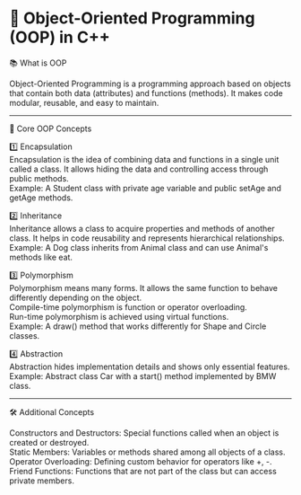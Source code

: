 # 🧠 Object-Oriented Programming (OOP) in C++

📚 What is OOP

Object-Oriented Programming is a programming approach based on objects that contain both data (attributes) and functions (methods). It makes code modular, reusable, and easy to maintain.

--------------------------------------------------------------------------------------------------------------------------------------------------------------------------------------------------------------

🧩 Core OOP Concepts

1️⃣ Encapsulation  
Encapsulation is the idea of combining data and functions in a single unit called a class. It allows hiding the data and controlling access through public methods.  
Example: A Student class with private age variable and public setAge and getAge methods.

2️⃣ Inheritance  
Inheritance allows a class to acquire properties and methods of another class. It helps in code reusability and represents hierarchical relationships.  
Example: A Dog class inherits from Animal class and can use Animal's methods like eat.

3️⃣ Polymorphism  
Polymorphism means many forms. It allows the same function to behave differently depending on the object.  
Compile-time polymorphism is function or operator overloading.  
Run-time polymorphism is achieved using virtual functions.  
Example: A draw() method that works differently for Shape and Circle classes.

4️⃣ Abstraction  
Abstraction hides implementation details and shows only essential features.  
Example: Abstract class Car with a start() method implemented by BMW class.

--------------------------------------------------------------------------------------------------------------------

🛠️ Additional Concepts

Constructors and Destructors: Special functions called when an object is created or destroyed.  
Static Members: Variables or methods shared among all objects of a class.  
Operator Overloading: Defining custom behavior for operators like +, -.  
Friend Functions: Functions that are not part of the class but can access private members.


